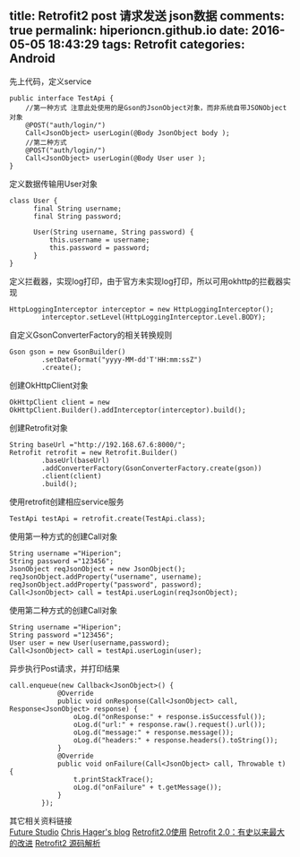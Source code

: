 title: Retrofit2 post 请求发送 json数据
comments: true
permalink: hiperioncn.github.io
date: 2016-05-05 18:43:29
tags: Retrofit
categories: Android
---

先上代码，定义service
```
public interface TestApi {
    //第一种方式 注意此处使用的是Gson的JsonObject对象，而非系统自带JSONObject对象
    @POST("auth/login/")
    Call<JsonObject> userLogin(@Body JsonObject body );
    //第二种方式
    @POST("auth/login/")
    Call<JsonObject> userLogin(@Body User user );
}
```

定义数据传输用User对象
```
class User {
      final String username;
      final String password;

      User(String username, String password) {
          this.username = username;
          this.password = password;
      }
}
```
定义拦截器，实现log打印，由于官方未实现log打印，所以可用okhttp的拦截器实现
```
HttpLoggingInterceptor interceptor = new HttpLoggingInterceptor();
        interceptor.setLevel(HttpLoggingInterceptor.Level.BODY);
```
自定义GsonConverterFactory的相关转换规则
```
Gson gson = new GsonBuilder()
        .setDateFormat("yyyy-MM-dd'T'HH:mm:ssZ")
        .create();
```
创建OkHttpClient对象
```
OkHttpClient client = new OkHttpClient.Builder().addInterceptor(interceptor).build();

```
创建Retrofit对象
```
String baseUrl ="http://192.168.67.6:8000/";
Retrofit retrofit = new Retrofit.Builder()
        .baseUrl(baseUrl)
        .addConverterFactory(GsonConverterFactory.create(gson))
        .client(client)
        .build();
```
使用retrofit创建相应service服务
```
TestApi testApi = retrofit.create(TestApi.class);
```

使用第一种方式的创建Call对象
```
String username ="Hiperion";
String password ="123456";
JsonObject reqJsonObject = new JsonObject();
reqJsonObject.addProperty("username", username);
reqJsonObject.addProperty("password", password);
Call<JsonObject> call = testApi.userLogin(reqJsonObject);
```
使用第二种方式的创建Call对象
```
String username ="Hiperion";
String password ="123456";
User user = new User(username,password);
Call<JsonObject> call = testApi.userLogin(user);
```
异步执行Post请求，并打印结果
```
call.enqueue(new Callback<JsonObject>() {
            @Override
            public void onResponse(Call<JsonObject> call, Response<JsonObject> response) {
                oLog.d("onResponse:" + response.isSuccessful());
                oLog.d("url:" + response.raw().request().url());
                oLog.d("message:" + response.message());
                oLog.d("headers:" + response.headers().toString());
            }
            @Override
            public void onFailure(Call<JsonObject> call, Throwable t) {
                t.printStackTrace();
                oLog.d("onFailure" + t.getMessage());
            }
        });

```
其它相关资料链接</br>
[Future Studio](https://futurestud.io/blog/retrofit-send-objects-in-request-body)
[Chris Hager's blog](https://www.metachris.com/2015/10/retrofit-2-samples/)
[Retrofit2.0使用](http://www.open-open.com/lib/view/open1453552147323.html)
[Retrofit 2.0：有史以来最大的改进](http://www.jcodecraeer.com/a/anzhuokaifa/androidkaifa/2015/0915/3460.html)
[Retrofit2 源码解析](http://bxbxbai.github.io/2015/12/13/retrofit2/)
